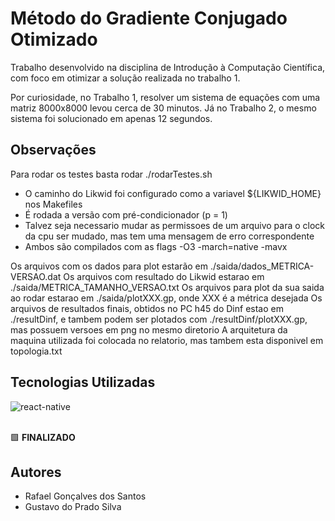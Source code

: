 # Método do Gradiente Conjugado Otimizado

Trabalho desenvolvido na disciplina de Introdução à Computação Científica, com foco em otimizar a solução realizada no trabalho 1.

Por curiosidade, no Trabalho 1, resolver um sistema de equações com uma matriz 8000x8000 levou cerca de 30 minutos. Já no Trabalho 2, o mesmo sistema foi solucionado em apenas 12 segundos.

## Observações
Para rodar os testes basta rodar ./rodarTestes.sh
   * O caminho do Likwid foi configurado como a variavel ${LIKWID_HOME} nos Makefiles
   * É rodada a versão com pré-condicionador (p = 1)
   * Talvez seja necessario mudar as permissoes de um arquivo para o clock da cpu ser mudado,
   mas tem uma mensagem de erro correspondente
   * Ambos são compilados com as flags  -O3 -march=native -mavx

Os arquivos com os dados para plot estarão em ./saida/dados_METRICA-VERSAO.dat
Os arquivos com resultado do Likwid estarao em ./saida/METRICA_TAMANHO_VERSAO.txt
Os arquivos para plot da sua saida ao rodar estarao em ./saida/plotXXX.gp, onde XXX é a métrica desejada
Os arquivos de resultados finais, obtidos no PC h45 do Dinf estao em ./resultDinf, e tambem podem
ser plotados com ./resultDinf/plotXXX.gp, mas possuem versoes em png no mesmo diretorio
A arquitetura da maquina utilizada foi colocada no relatorio, mas tambem esta disponivel em topologia.txt

## Tecnologias Utilizadas
<div style="display: inline_block">
  <img align="center" alt="react-native" src="https://img.shields.io/badge/C-00599C?style=for-the-badge&logo=c&logoColor=white"/>
</div>

<br />

🟩 **FINALIZADO**

## Autores
- Rafael Gonçalves dos Santos
- Gustavo do Prado Silva 
